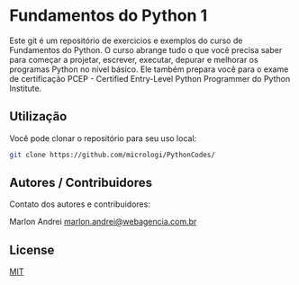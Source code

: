 # Fundamentos do Python 1

Este git é um repositório de exercicios e exemplos do curso de Fundamentos do Python. O curso abrange tudo o que você precisa saber para começar a projetar, escrever, executar, depurar e melhorar os programas Python no nível básico. Ele também prepara você para o exame de certificação PCEP - Certified Entry-Level Python Programmer do Python Institute.

## Utilização

Você pode clonar o repositório para seu uso local: 
```bash
git clone https://github.com/micrologi/PythonCodes/
```

## Autores / Contribuidores

Contato dos autores e contribuidores:

Marlon Andrei
[marlon.andrei@webagencia.com.br](mailto:marlon.andrei@webagencia.com.br)

## License

[MIT](https://choosealicense.com/licenses/mit/)